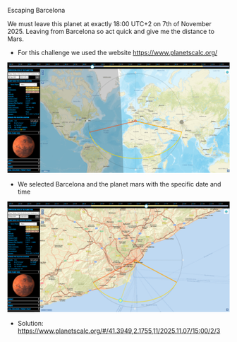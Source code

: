 Escaping Barcelona

We must leave this planet at exactly 18:00 UTC+2 on 7th of November 2025. Leaving from Barcelona so act quick and give me the distance to Mars.

- For this challenge we used the website https://www.planetscalc.org/

![planetcalc](https://raw.githubusercontent.com/TedyonGit/AC-UPT-ControluDeCalitate-WriteUps/refs/heads/main/Escaping%20Barcelona/planetcalc.png)
- We selected Barcelona and the planet mars with the specific date and time

![planetcalc-solve](https://raw.githubusercontent.com/TedyonGit/AC-UPT-ControluDeCalitate-WriteUps/refs/heads/main/Escaping%20Barcelona/planetcalc-solve.png)


- Solution: https://www.planetscalc.org/#/41.3949,2.1755,11/2025.11.07/15:00/2/3
